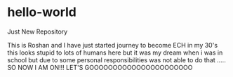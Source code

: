 # hello-world
Just New Repository

This is Roshan and I have just started journey to become ECH in my 30's
this looks stupid to lots of humans here but it was my dream when i was in school but due to some personal responsibilities was not able to do that .....
SO NOW I AM ON!!!
LET'S GOOOOOOOOOOOOOOOOOOOOOO
